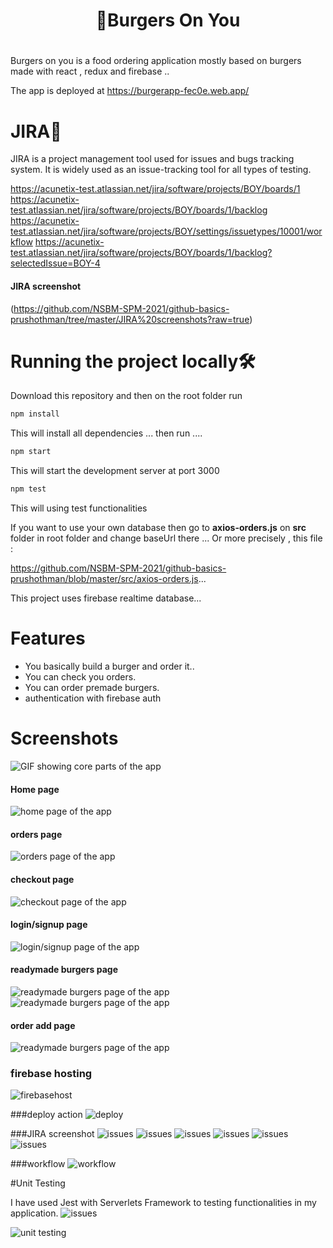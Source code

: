 <div align="center">
    <h1>👋Burgers On You<h1>
</div>

Burgers on you is a food ordering application mostly based on burgers made with react , redux and firebase ..

The app is deployed at https://burgerapp-fec0e.web.app/
        
        
 # JIRA🔏
  
JIRA is a project management tool used for issues and bugs tracking system. It is widely used as an issue-tracking tool for all types of testing.
        
        
https://acunetix-test.atlassian.net/jira/software/projects/BOY/boards/1
https://acunetix-test.atlassian.net/jira/software/projects/BOY/boards/1/backlog
https://acunetix-test.atlassian.net/jira/software/projects/BOY/settings/issuetypes/10001/workflow
https://acunetix-test.atlassian.net/jira/software/projects/BOY/boards/1/backlog?selectedIssue=BOY-4
        
#### JIRA screenshot 
 (https://github.com/NSBM-SPM-2021/github-basics-prushothman/tree/master/JIRA%20screenshots?raw=true)
        


# Running the project locally🛠️

Download this repository and then on the root folder run

```bash
npm install
```
This will install all dependencies ... then run ....

```bash
npm start
```

This will start the development server at port 3000

        
```bash
npm test
```
This will using test functionalities

If you want to use your own database then go to **axios-orders.js** on **src** folder in root folder and change baseUrl there ... Or more precisely , this file : 
        
 https://github.com/NSBM-SPM-2021/github-basics-prushothman/blob/master/src/axios-orders.js...
               

This project uses firebase realtime database...

# Features
* You basically build a burger and order it..
* You can check you orders. 
* You can order premade burgers.
* authentication with firebase auth

# Screenshots

![GIF showing core parts of the app](https://github.com/NSBM-SPM-2021/github-basics-prushothman/blob/master/screen%20shots/main.gif)

#### Home page
![home page of the app](https://github.com/NSBM-SPM-2021/github-basics-prushothman/blob/master/screen%20shots/home.png)

#### orders page
![orders page of the app](https://github.com/NSBM-SPM-2021/github-basics-prushothman/blob/master/screen%20shots/order.png)

#### checkout page
![checkout page of the app](https://github.com/NSBM-SPM-2021/github-basics-prushothman/blob/master/screen%20shots/checkout.png)

#### login/signup page
![login/signup page of the app](https://github.com/NSBM-SPM-2021/github-basics-prushothman/blob/master/screen%20shots/login%20or%20signup.png)

#### readymade burgers page
![readymade burgers page of the app](https://github.com/NSBM-SPM-2021/github-basics-prushothman/blob/master/screen%20shots/readymade.png)
![readymade burgers page of the app](https://github.com/NSBM-SPM-2021/github-basics-prushothman/blob/master/screen%20shots/readymade2.png)

#### order add page  
![readymade burgers page of the app](https://github.com/NSBM-SPM-2021/github-basics-prushothman/blob/master/screen%20shots/order%20add.png)     
        
### firebase hosting
 ![firebasehost](https://github.com/NSBM-SPM-2021/github-basics-prushothman/blob/master/screen%20shots/Screenshot%20(87).png)

###deploy action
 ![deploy](https://github.com/NSBM-SPM-2021/github-basics-prushothman/blob/master/screen%20shots/Screenshot%20(91).png)

###JIRA screenshot
 ![issues](https://github.com/NSBM-SPM-2021/github-basics-prushothman/blob/master/JIRA%20screenshots/Screenshot%20(74).png)
 ![issues](https://github.com/NSBM-SPM-2021/github-basics-prushothman/blob/master/JIRA%20screenshots/Screenshot%20(76).png)
 ![issues](https://github.com/NSBM-SPM-2021/github-basics-prushothman/blob/master/JIRA%20screenshots/Screenshot%20(77).png)
 ![issues](https://github.com/NSBM-SPM-2021/github-basics-prushothman/blob/master/JIRA%20screenshots/Screenshot%20(78).png)
 ![issues](https://github.com/NSBM-SPM-2021/github-basics-prushothman/blob/master/JIRA%20screenshots/Screenshot%20(79).png)
 ![issues](https://github.com/NSBM-SPM-2021/github-basics-prushothman/blob/master/JIRA%20screenshots/Screenshot%20(80).png)
 
###workflow
 ![workflow](https://github.com/NSBM-SPM-2021/github-basics-prushothman/blob/master/screen%20shots/Screenshot%20(124).png)       
        
  
 #Unit Testing
        
 I have used Jest with Serverlets Framework to testing functionalities in my application.
 ![issues](https://github.com/NSBM-SPM-2021/github-basics-prushothman/blob/master/screen%20shots/Screenshot%20(97).png)
        
 ![unit testing](https://github.com/NSBM-SPM-2021/github-basics-prushothman/blob/master/screen%20shots/testing.jpeg)

